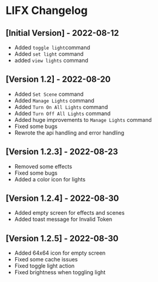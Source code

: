 # LIFX Changelog

## [Initial Version] - 2022-08-12
- Added `toggle light`command
- Added `set light` command
- added `view lights` command

## [Version 1.2] - 2022-08-20
- Added `Set Scene` command
- Added `Manage Lights` command
- Added `Turn On All Lights` command
- Added `Turn Off All Lights` command
- Added huge improvements to `Manage Lights` command
- Fixed some bugs
- Rewrote the api handling and error handling

## [Version 1.2.3] - 2022-08-23
- Removed some effects
- Fixed some bugs
- Added a color icon for lights

## [Version 1.2.4] - 2022-08-30
- Added empty screen for effects and scenes
- Added toast message for Invalid Token

## [Version 1.2.5] - 2022-08-30
- Added 64x64 icon for empty screen
- Fixed some cache issues
- Fixed toggle light action
- Fixed brightness when toggling light